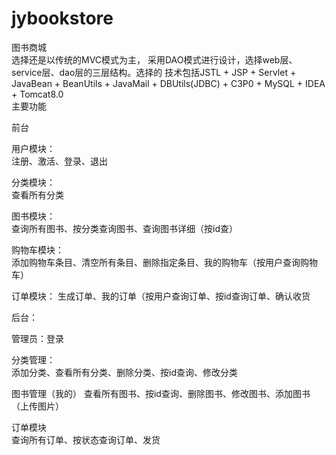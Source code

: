 # jybookstore
图书商城  
     选择还是以传统的MVC模式为主， 采用DAO模式进行设计，选择web层、service层、dao层的三层结构。选择的 技术包括JSTL + JSP + Servlet + JavaBean + BeanUtils + JavaMail + DBUtils(JDBC) + C3P0 +  MySQL + IDEA + Tomcat8.0  
主要功能  

前台   

用户模块：  
注册、激活、登录、退出  

分类模块：  
查看所有分类  

图书模块：  
查询所有图书、按分类查询图书、查询图书详细（按id查）  

购物车模块：  
添加购物车条目、清空所有条目、删除指定条目、我的购物车（按用户查询购物车）  

订单模块：
生成订单、我的订单（按用户查询订单、按id查询订单、确认收货  
 
后台：  

管理员：登录  

分类管理：  
添加分类、查看所有分类、删除分类、按id查询、修改分类  

图书管理（我的）
查看所有图书、按id查询、删除图书、修改图书、添加图书（上传图片）  

订单模块  
查询所有订单、按状态查询订单、发货  
